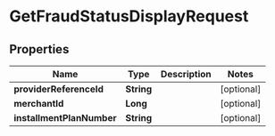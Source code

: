 
# GetFraudStatusDisplayRequest

## Properties
Name | Type | Description | Notes
------------ | ------------- | ------------- | -------------
**providerReferenceId** | **String** |  |  [optional]
**merchantId** | **Long** |  |  [optional]
**installmentPlanNumber** | **String** |  |  [optional]



